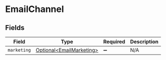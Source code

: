 # EmailChannel


## Fields

| Field                                                                  | Type                                                                   | Required                                                               | Description                                                            |
| ---------------------------------------------------------------------- | ---------------------------------------------------------------------- | ---------------------------------------------------------------------- | ---------------------------------------------------------------------- |
| `marketing`                                                            | [Optional\<EmailMarketing>](../../models/components/EmailMarketing.md) | :heavy_minus_sign:                                                     | N/A                                                                    |